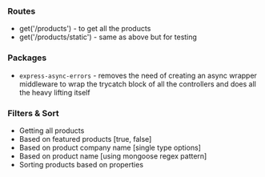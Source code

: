 ### Routes

- get('/products') - to get all the products
- get('/products/static') - same as above but for testing

### Packages

- `express-async-errors` - removes the need of creating an async wrapper middleware to wrap the trycatch block of all the controllers and does all the heavy lifting itself

### Filters & Sort

- Getting all products
- Based on featured products [true, false]
- Based on product company name [single type options]
- Based on product name [using mongoose regex pattern]
- Sorting products based on properties
